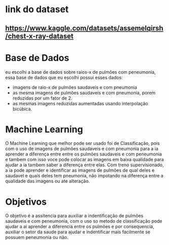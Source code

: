 # link do dataset
https://www.kaggle.com/datasets/assemelqirsh/chest-x-ray-dataset
---

# Base de Dados
eu escolhi a base de dados sobre raios-x de pulmões com peneumonia, essa base de dados que eu escolhi possui esses dados:
- imagens de raio-x de pulmões saudaveis e com pneumonia
- as mesma imagens de pulmões saudaveis e com pneumonia, porem reduzidas por um fator de 2.
- as mesmas imagens reduzidas aumentadas usando interpolação bicúbica.

# Machine Learning
O Machine Learning que melhor pode ser usado foi de Classificação, pois com o uso de imagens de pulmões saudaveis e com pneumonia para a ia aprender a diferença entre entre os pulmões saudaveis e com peneumonia e tambem com isso voce pode colocar as imagens em baixa qualidade para ajudar a ia tambem saber a diferença entre elas. Com treno supervisionado, a ia pode aprender e identificar as imagens de pulmões de qual deles e saudavel e quais deles tem pneumonia, não impotando na diferença entre a qualidade das imagens ou ate alteração.

# Objetivos
O objetivo é a assitencia para auxiliar a indentificação de pulmões saudaveis e com peneumonia, com o uso so metodo de classificação pode ajudar a ai aprender a diferencia entre os pulmões e por consequencia, auxiliar o setor da saude para ajudar e indentificar mais facilmente se possuem peneumonia ou não.
